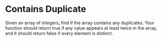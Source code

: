 # Contains Duplicate 

Given an array of integers, find if the array contains any duplicates. Your
function should return true if any value appears at least twice in the array,
and it should return false if every element is distinct.
